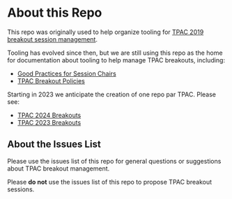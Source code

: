 # About this Repo

This repo was originally used to help organize tooling for [TPAC 2019 breakout session management](https://w3c.github.io/tpac-breakouts/).

Tooling has evolved since then, but we are still using this repo as the home for documentation about tooling to help manage TPAC breakouts, including:

* [Good Practices for Session Chairs](https://github.com/w3c/tpac-breakouts/wiki/Policies)
* [TPAC Breakout Policies](https://github.com/w3c/tpac-breakouts/wiki/Policies)

Starting in 2023 we anticipate the creation of one repo par TPAC. Please see:

* [TPAC 2024 Breakouts](https://github.com/w3c/tpac2024-breakouts/blob/main/README.md)
* [TPAC 2023 Breakouts](https://github.com/w3c/tpac2023-breakouts/blob/main/README.md)

## About the Issues List

Please use the issues list of this repo for general questions or suggestions about TPAC breakout management.

Please **do not** use the issues list of this repo to propose TPAC breakout sessions.

